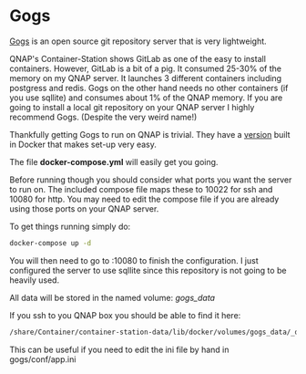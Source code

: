 
# Gogs

[Gogs](https://gogs.io) is an open source git repository server that is very lightweight.

QNAP's Container-Station shows GitLab as one of the easy to install containers.  However,
GitLab is a bit of a pig.  It consumed 25-30% of the memory on my QNAP server.  It launches
3 different containers including postgress and redis.  Gogs on the other hand needs no
other containers (if you use sqllite) and consumes about 1% of the QNAP memory.  If you
are going to install a local git repository on your QNAP server I highly recommend Gogs.
(Despite the very weird name!)

Thankfully getting Gogs to run on QNAP is trivial.  They have a [version](https://github.com/gogits/gogs/tree/master/docker) built in Docker that makes set-up very easy.  

The file **docker-compose.yml** will easily get you going.

Before running though you should consider what ports you want the server to run on.  The 
included compose file maps these to 10022 for ssh and 10080 for http.  You may need to
edit the compose file if you are already using those ports on your QNAP server.

To get things running simply do:
```bash
docker-compose up -d
```

You will then need to go to <your qnap box>:10080 to finish the configuration.  I just
configured the server to use sqllite since this repository is not going to be heavily used.

All data will be stored in the named volume: _gogs_data_

If you ssh to you QNAP box you should be able to find it here:
```bash
/share/Container/container-station-data/lib/docker/volumes/gogs_data/_data
```

This can be useful if you need to edit the ini file by hand in gogs/conf/app.ini
